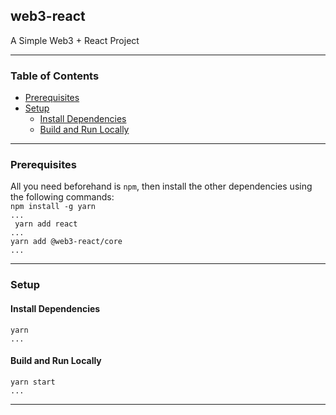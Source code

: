 ## **web3-react**
A Simple Web3 + React Project

---
### **Table of Contents**
- [Prerequisites](#prerequisites)
- [Setup](#setup)
  - [Install Dependencies](#install-dependencies)
  - [Build and Run Locally](#build-and-run-locally)


---

### **Prerequisites**
All you need beforehand is ``npm``, then install the other dependencies using the following commands:\
``npm install -g yarn``\
``...``\
`` yarn add react``\
``...``\
``yarn add @web3-react/core``\
``...``

---

### **Setup**

#### **Install Dependencies**
``yarn``\
``...``

#### **Build and Run Locally**
``yarn start``\
``...``

---
